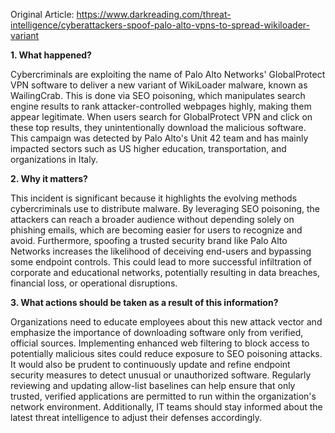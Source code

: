 Original Article: https://www.darkreading.com/threat-intelligence/cyberattackers-spoof-palo-alto-vpns-to-spread-wikiloader-variant

**1. What happened?**

Cybercriminals are exploiting the name of Palo Alto Networks' GlobalProtect VPN software to deliver a new variant of WikiLoader malware, known as WailingCrab. This is done via SEO poisoning, which manipulates search engine results to rank attacker-controlled webpages highly, making them appear legitimate. When users search for GlobalProtect VPN and click on these top results, they unintentionally download the malicious software. This campaign was detected by Palo Alto's Unit 42 team and has mainly impacted sectors such as US higher education, transportation, and organizations in Italy.

**2. Why it matters?**

This incident is significant because it highlights the evolving methods cybercriminals use to distribute malware. By leveraging SEO poisoning, the attackers can reach a broader audience without depending solely on phishing emails, which are becoming easier for users to recognize and avoid. Furthermore, spoofing a trusted security brand like Palo Alto Networks increases the likelihood of deceiving end-users and bypassing some endpoint controls. This could lead to more successful infiltration of corporate and educational networks, potentially resulting in data breaches, financial loss, or operational disruptions.

**3. What actions should be taken as a result of this information?**

Organizations need to educate employees about this new attack vector and emphasize the importance of downloading software only from verified, official sources. Implementing enhanced web filtering to block access to potentially malicious sites could reduce exposure to SEO poisoning attacks. It would also be prudent to continuously update and refine endpoint security measures to detect unusual or unauthorized software. Regularly reviewing and updating allow-list baselines can help ensure that only trusted, verified applications are permitted to run within the organization's network environment. Additionally, IT teams should stay informed about the latest threat intelligence to adjust their defenses accordingly.